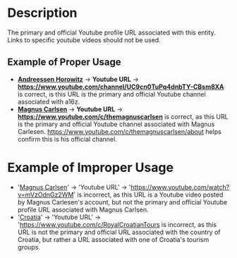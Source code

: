# Description
The primary and official Youtube profile URL associated with this entity. Links to specific youtube videos should not be used.

## Example of Proper Usage
* **[Andreessen Horowitz](https://golden.com/wiki/Andreessen_Horowitz_(a16z)-K4N)** → **Youtube URL** → **https://www.youtube.com/channel/UC9cn0TuPq4dnbTY-CBsm8XA** is correct, is this URL is the primary and official Youtube channel associated with a16z.
* **[Magnus Carlsen](https://golden.com/wiki/Magnus_Carlsen-ZPKDG)** → **Youtube URL** → **https://www.youtube.com/c/themagnuscarlsen** is correct, as this URL is the primary and official Youtube channel associated with Magnus Carlesen. https://www.youtube.com/c/themagnuscarlsen/about helps confirm this is his official channel.

# Example of Improper Usage
* '[Magnus Carlsen](https://golden.com/wiki/Magnus_Carlsen-ZPKDG)' -> 'Youtube URL' -> 'https://www.youtube.com/watch?v=mVzOdnGz2WM' is incorrect, as this URL is a Youtube video posted by Magnus Carlesen's account, but not the primary and official Youtube profile URL associated with Magnus Carlsen.
* '[Croatia](https://golden.com/wiki/Croatia-EP88)' -> 'Youtube URL' -> 'https://www.youtube.com/c/RoyalCroatianTours is incorrect, as this URL is not the primary and official URL associated with the country of Croatia, but rather a URL associated with one of Croatia's tourism groups.
